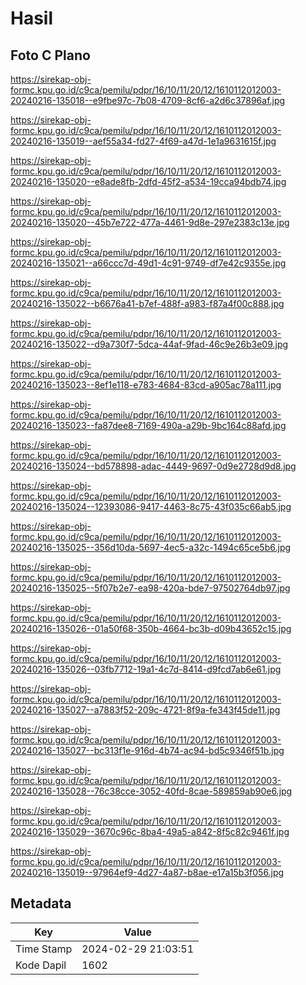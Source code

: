 # Hasil

## Foto C Plano

https://sirekap-obj-formc.kpu.go.id/c9ca/pemilu/pdpr/16/10/11/20/12/1610112012003-20240216-135018--e9fbe97c-7b08-4709-8cf6-a2d6c37896af.jpg

https://sirekap-obj-formc.kpu.go.id/c9ca/pemilu/pdpr/16/10/11/20/12/1610112012003-20240216-135019--aef55a34-fd27-4f69-a47d-1e1a9631615f.jpg

https://sirekap-obj-formc.kpu.go.id/c9ca/pemilu/pdpr/16/10/11/20/12/1610112012003-20240216-135020--e8ade8fb-2dfd-45f2-a534-19cca94bdb74.jpg

https://sirekap-obj-formc.kpu.go.id/c9ca/pemilu/pdpr/16/10/11/20/12/1610112012003-20240216-135020--45b7e722-477a-4461-9d8e-297e2383c13e.jpg

https://sirekap-obj-formc.kpu.go.id/c9ca/pemilu/pdpr/16/10/11/20/12/1610112012003-20240216-135021--a66ccc7d-49d1-4c91-9749-df7e42c9355e.jpg

https://sirekap-obj-formc.kpu.go.id/c9ca/pemilu/pdpr/16/10/11/20/12/1610112012003-20240216-135022--b6676a41-b7ef-488f-a983-f87a4f00c888.jpg

https://sirekap-obj-formc.kpu.go.id/c9ca/pemilu/pdpr/16/10/11/20/12/1610112012003-20240216-135022--d9a730f7-5dca-44af-9fad-46c9e26b3e09.jpg

https://sirekap-obj-formc.kpu.go.id/c9ca/pemilu/pdpr/16/10/11/20/12/1610112012003-20240216-135023--8ef1e118-e783-4684-83cd-a905ac78a111.jpg

https://sirekap-obj-formc.kpu.go.id/c9ca/pemilu/pdpr/16/10/11/20/12/1610112012003-20240216-135023--fa87dee8-7169-490a-a29b-9bc164c88afd.jpg

https://sirekap-obj-formc.kpu.go.id/c9ca/pemilu/pdpr/16/10/11/20/12/1610112012003-20240216-135024--bd578898-adac-4449-9697-0d9e2728d9d8.jpg

https://sirekap-obj-formc.kpu.go.id/c9ca/pemilu/pdpr/16/10/11/20/12/1610112012003-20240216-135024--12393086-9417-4463-8c75-43f035c66ab5.jpg

https://sirekap-obj-formc.kpu.go.id/c9ca/pemilu/pdpr/16/10/11/20/12/1610112012003-20240216-135025--356d10da-5697-4ec5-a32c-1494c65ce5b6.jpg

https://sirekap-obj-formc.kpu.go.id/c9ca/pemilu/pdpr/16/10/11/20/12/1610112012003-20240216-135025--5f07b2e7-ea98-420a-bde7-97502764db97.jpg

https://sirekap-obj-formc.kpu.go.id/c9ca/pemilu/pdpr/16/10/11/20/12/1610112012003-20240216-135026--01a50f68-350b-4664-bc3b-d09b43652c15.jpg

https://sirekap-obj-formc.kpu.go.id/c9ca/pemilu/pdpr/16/10/11/20/12/1610112012003-20240216-135026--03fb7712-19a1-4c7d-8414-d9fcd7ab6e61.jpg

https://sirekap-obj-formc.kpu.go.id/c9ca/pemilu/pdpr/16/10/11/20/12/1610112012003-20240216-135027--a7883f52-209c-4721-8f9a-fe343f45de11.jpg

https://sirekap-obj-formc.kpu.go.id/c9ca/pemilu/pdpr/16/10/11/20/12/1610112012003-20240216-135027--bc313f1e-916d-4b74-ac94-bd5c9346f51b.jpg

https://sirekap-obj-formc.kpu.go.id/c9ca/pemilu/pdpr/16/10/11/20/12/1610112012003-20240216-135028--76c38cce-3052-40fd-8cae-589859ab90e6.jpg

https://sirekap-obj-formc.kpu.go.id/c9ca/pemilu/pdpr/16/10/11/20/12/1610112012003-20240216-135029--3670c96c-8ba4-49a5-a842-8f5c82c9461f.jpg

https://sirekap-obj-formc.kpu.go.id/c9ca/pemilu/pdpr/16/10/11/20/12/1610112012003-20240216-135019--97964ef9-4d27-4a87-b8ae-e17a15b3f056.jpg


## Metadata

| Key        | Value               |
| ---------- | ------------------- |
| Time Stamp | 2024-02-29 21:03:51 |
| Kode Dapil | 1602                |



